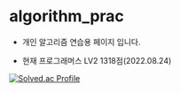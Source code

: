 # algorithm_prac
+ 개인 알고리즘 연습용 페이지 입니다.

+ 현재 프로그래머스 LV2 1318점(2022.08.24)


[![Solved.ac Profile](http://mazassumnida.wtf/api/v2/generate_badge?boj=gkwlsdl1)](https://solved.ac/gkwlsdl1/)
